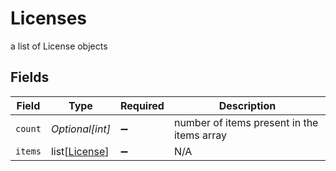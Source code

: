 # Licenses

a list of License objects


## Fields

| Field                                           | Type                                            | Required                                        | Description                                     |
| ----------------------------------------------- | ----------------------------------------------- | ----------------------------------------------- | ----------------------------------------------- |
| `count`                                         | *Optional[int]*                                 | :heavy_minus_sign:                              | number of items present in the items array      |
| `items`                                         | list[[License](../../models/shared/license.md)] | :heavy_minus_sign:                              | N/A                                             |